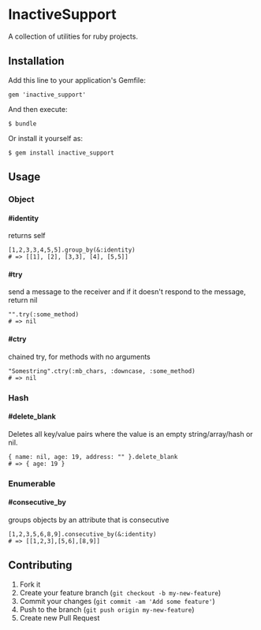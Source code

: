 # InactiveSupport

A collection of utilities for ruby projects.

## Installation

Add this line to your application's Gemfile:

    gem 'inactive_support'

And then execute:

    $ bundle

Or install it yourself as:

    $ gem install inactive_support

## Usage

### Object
#### #identity
returns self

    [1,2,3,3,4,5,5].group_by(&:identity)
    # => [[1], [2], [3,3], [4], [5,5]]

#### #try
send a message to the receiver and if it doesn't respond to the message, return nil

    "".try(:some_method)
    # => nil

#### #ctry
chained try, for methods with no arguments

    "Somestring".ctry(:mb_chars, :downcase, :some_method)
    # => nil

### Hash
#### #delete_blank
Deletes all key/value pairs where the value is an empty string/array/hash or nil.

    { name: nil, age: 19, address: "" }.delete_blank
    # => { age: 19 }

### Enumerable
#### #consecutive_by
groups objects by an attribute that is consecutive

    [1,2,3,5,6,8,9].consecutive_by(&:identity)
    # => [[1,2,3],[5,6],[8,9]]


## Contributing

1. Fork it
2. Create your feature branch (`git checkout -b my-new-feature`)
3. Commit your changes (`git commit -am 'Add some feature'`)
4. Push to the branch (`git push origin my-new-feature`)
5. Create new Pull Request
